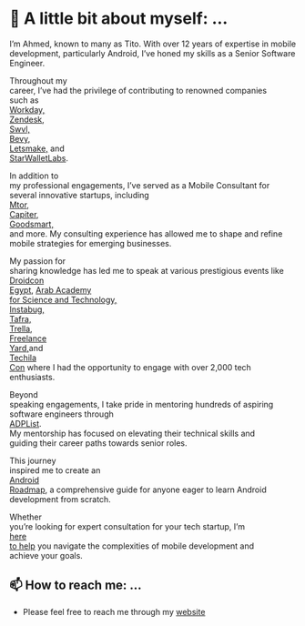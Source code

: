 # 🔭 A little bit about myself: ...

I’m Ahmed, known to many as Tito. With over 12 years of expertise in mobile development, particularly Android, I’ve honed my skills as a Senior Software Engineer.

<span style="white-space: pre-wrap; margin: 14px 0px;">Throughout my career, I’ve had the privilege of contributing to renowned companies such as <a class="silk-link" href="https://www.workday.com/">Workday,</a> <a class="silk-link" href="https://www.zendesk.com/">Zendesk,</a> <a class="silk-link" href="https://www.swvl.com/">Swvl,</a> <a class="silk-link" href="https://www.bevy.com/">Bevy,</a> <a class="silk-link" href="https://www.letsmake.com/">Letsmake,</a> and <a class="silk-link" href="https://github.com/varabyte/kobweb/">StarWalletLabs</a>.</span>

<span style="white-space: pre-wrap; margin: 14px 0px;">In addition to my professional engagements, I’ve served as a Mobile Consultant for several innovative startups, including <a class="silk-link" href="https://www.mtor.co/">Mtor,</a> <a class="silk-link" href="https://www.linkedin.com/company/capiter/">Capiter,</a> <a class="silk-link" href="https://goodsmartegypt.com/portal">Goodsmart,</a> and more. My consulting experience has allowed me to shape and refine mobile strategies for emerging businesses.</span>

<span style="white-space: pre-wrap; margin: 14px 0px;">My passion for sharing knowledge has led me to speak at various prestigious events like <a class="silk-link" href="https://www.egypt.droidcon.com/program/ahmed-adel/">Droidcon Egypt,</a> <a class="silk-link" href="https://aast.edu/en/">Arab Academy for Science and Technology,</a> <a class="silk-link" href="https://www.instabug.com/">Instabug,</a> <a class="silk-link" href="https://www.facebook.com/tafraio/">Tafra,</a> <a class="silk-link" href="https://www.trella.app/">Trella,</a> <a class="silk-link" href="https://www.linkedin.com/company/freelance-yard/about/">Freelance Yard,</a>and <a class="silk-link" href="https://thestartupscene.me/MenaEcosystems/Techila-Con-A-Two-Day-Tech-Conference-With-a-Twist-Come-to-Life-This-June-12th-13th">Techila Con</a> where I had the opportunity to engage with over 2,000 tech enthusiasts.</span>

<span style="white-space: pre-wrap; margin: 14px 0px;">Beyond speaking engagements, I take pride in mentoring hundreds of aspiring software engineers through <a class="silk-link" href="https://adplist.org/mentors/ahmed-adel/">ADPList</a>. My mentorship has focused on elevating their technical skills and guiding their career paths towards senior roles.</span>

<span style="white-space: pre-wrap; margin: 14px 0px;">This journey inspired me to create an <a class="silk-link" href="https://trello.com/templates/engineering/android-developer-roadmap-fsc44tYh">Android Roadmap</a>, a comprehensive guide for anyone eager to learn Android development from scratch.</span>

<span style="white-space: pre-wrap; margin: 14px 0px 0px;">Whether you’re looking for expert consultation for your tech startup, I’m <a class="silk-link" href="https://www.ahmedadeltito.com/#contact">here to help</a> you navigate the complexities of mobile development and achieve your goals.</span>

## 📫 How to reach me: ...
- Please feel free to reach me through my [website](https://www.ahmedadeltito.com)
